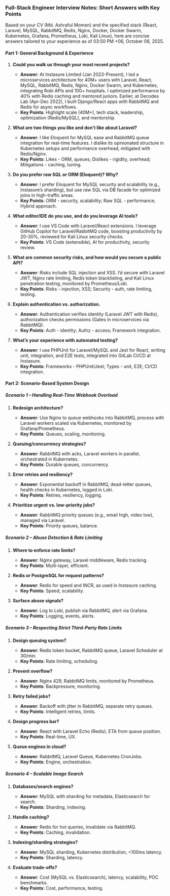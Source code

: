 ### Full-Stack Engineer Interview Notes: Short Answers with Key Points

Based on your CV (Md. Ashraful Momen) and the specified stack (React, Laravel, MySQL, RabbitMQ, Redis, Nginx, Docker, Docker Swarm, Kubernetes, Grafana, Prometheus, Loki, Kali Linux), here are concise answers tailored to your experience as of 03:50 PM +06, October 08, 2025.

#### Part 1: General Background & Experience

1. **Could you walk us through your most recent projects?**
   - **Answer**: At Instasure Limited (Jan 2023-Present), I led a microservices architecture for 40M+ users with Laravel, React, MySQL, RabbitMQ, Redis, Nginx, Docker Swarm, and Kubernetes, integrating Robi APIs and 100+ hospitals. I optimized performance by 40% with Redis caching and mentored juniors. Earlier, at Decodes Lab (Apr-Dec 2022), I built Django/React apps with RabbitMQ and Redis for async workflows.
   - **Key Points**: Highlight scale (40M+), tech stack, leadership, optimization (Redis/MySQL), and mentorship.

2. **What are two things you like and don’t like about Laravel?**
   - **Answer**: I like Eloquent for MySQL ease and RabbitMQ queue integration for real-time features. I dislike its opinionated structure in Kubernetes setups and performance overhead, mitigated with Redis/Nginx.
   - **Key Points**: Likes - ORM, queues; Dislikes - rigidity, overhead; Mitigations - caching, tuning.

3. **Do you prefer raw SQL or ORM (Eloquent)? Why?**
   - **Answer**: I prefer Eloquent for MySQL security and scalability (e.g., Instasure’s sharding), but use raw SQL via DB facade for optimized joins in high-traffic areas.
   - **Key Points**: ORM - security, scalability; Raw SQL - performance; Hybrid approach.

4. **What editor/IDE do you use, and do you leverage AI tools?**
   - **Answer**: I use VS Code with Laravel/React extensions. I leverage GitHub Copilot for Laravel/RabbitMQ code, boosting productivity by 20-30%, reviewed for Kali Linux security checks.
   - **Key Points**: VS Code (extensible), AI for productivity, security review.

5. **What are common security risks, and how would you secure a public API?**
   - **Answer**: Risks include SQL injection and XSS. I’d secure with Laravel JWT, Nginx rate limiting, Redis token blacklisting, and Kali Linux penetration testing, monitored by Prometheus/Loki.
   - **Key Points**: Risks - injection, XSS; Security - auth, rate limiting, testing.

6. **Explain authentication vs. authorization.**
   - **Answer**: Authentication verifies identity (Laravel JWT with Redis), authorization checks permissions (Gates in microservices via RabbitMQ).
   - **Key Points**: Auth - identity; Authz - access; Framework integration.

7. **What’s your experience with automated testing?**
   - **Answer**: I use PHPUnit for Laravel/MySQL and Jest for React, writing unit, integration, and E2E tests, integrated into GitLab CI/CD at Instasure.
   - **Key Points**: Frameworks - PHPUnit/Jest; Types - unit, E2E; CI/CD integration.

#### Part 2: Scenario-Based System Design

##### Scenario 1 – Handling Real-Time Webhook Overload
1. **Redesign architecture?**
   - **Answer**: Use Nginx to queue webhooks into RabbitMQ, process with Laravel workers scaled via Kubernetes, monitored by Grafana/Prometheus.
   - **Key Points**: Queues, scaling, monitoring.

2. **Queuing/concurrency strategies?**
   - **Answer**: RabbitMQ with acks, Laravel workers in parallel, orchestrated in Kubernetes.
   - **Key Points**: Durable queues, concurrency.

3. **Error retries and resiliency?**
   - **Answer**: Exponential backoff in RabbitMQ, dead-letter queues, health checks in Kubernetes, logged in Loki.
   - **Key Points**: Retries, resiliency, logging.

4. **Prioritize urgent vs. low-priority jobs?**
   - **Answer**: RabbitMQ priority queues (e.g., email high, video low), managed via Laravel.
   - **Key Points**: Priority queues, balance.

##### Scenario 2 – Abuse Detection & Rate Limiting
1. **Where to enforce rate limits?**
   - **Answer**: Nginx gateway, Laravel middleware, Redis tracking.
   - **Key Points**: Multi-layer, efficient.

2. **Redis or PostgreSQL for request patterns?**
   - **Answer**: Redis for speed and INCR, as used in Instasure caching.
   - **Key Points**: Speed, scalability.

3. **Surface abuse signals?**
   - **Answer**: Log to Loki, publish via RabbitMQ, alert via Grafana.
   - **Key Points**: Logging, events, alerts.

##### Scenario 3 – Respecting Strict Third-Party Rate Limits
1. **Design queuing system?**
   - **Answer**: Redis token bucket, RabbitMQ queue, Laravel Scheduler at 30/min.
   - **Key Points**: Rate limiting, scheduling.

2. **Prevent overflow?**
   - **Answer**: Nginx 429, RabbitMQ limits, monitored by Prometheus.
   - **Key Points**: Backpressure, monitoring.

3. **Retry failed jobs?**
   - **Answer**: Backoff with jitter in RabbitMQ, separate retry queues.
   - **Key Points**: Intelligent retries, limits.

4. **Design progress bar?**
   - **Answer**: React with Laravel Echo (Redis), ETA from queue position.
   - **Key Points**: Real-time, UX.

5. **Queue engines in cloud?**
   - **Answer**: RabbitMQ, Laravel Queue, Kubernetes CronJobs.
   - **Key Points**: Engine, orchestration.

##### Scenario 4 – Scalable Image Search
1. **Databases/search engines?**
   - **Answer**: MySQL with sharding for metadata, Elasticsearch for search.
   - **Key Points**: Sharding, indexing.

2. **Handle caching?**
   - **Answer**: Redis for hot queries, invalidate via RabbitMQ.
   - **Key Points**: Caching, invalidation.

3. **Indexing/sharding strategies?**
   - **Answer**: MySQL sharding, Kubernetes distribution, <100ms latency.
   - **Key Points**: Sharding, latency.

4. **Evaluate trade-offs?**
   - **Answer**: Cost (MySQL vs. Elasticsearch), latency, scalability, POC benchmarks.
   - **Key Points**: Cost, performance, testing.
